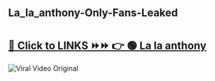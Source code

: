 
 ## La_la_anthony-Only-Fans-Leaked

# <h2><a href="https://clipsfans.com/La_la_anthony&ref=git">🔗 Click to LINKS ⏩⏩ 👉 🟢 La la anthony </a></h2>

<a href="https://clipsfans.com/La_la_anthony&ref=git" rel="nofollow" data-target="animated-image.originalLink"><img src="https://i.ibb.co.com/xMMVF88/686577567.gif" alt="Viral Video Original" style="max-width: 100%; display: inline-block;" data-target="animated-image.originalImage"></a>
